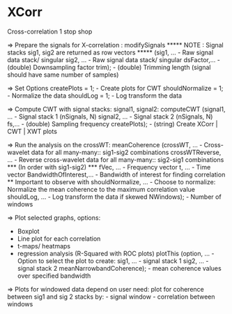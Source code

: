 # XCorr
Cross-correlation 1 stop shop

=> Prepare the signals for X-correlation : modifySignals ***** NOTE : Signal stacks sig1, sig2 are returned as row vectors *****
    (sig1, ...                  - Raw signal data stack/ singular
     sig2, ...                  - Raw signal data stack/ singular
     dsFactor,...               - (double) Downsampling factor
     trim);                     - (double) Trimming length (signal should have same number of samples)
                                
=> Set Options
    createPlots = 1;            - Create plots for CWT
    shouldNormalize = 1;        - Normalize the data
    shouldLog = 1;              - Log transform the data

=> Compute CWT with signal stacks: signal1, signal2: computeCWT
    (signal1, ...               - Signal stack 1 (nSignals, N)
    signal2, ...                - Signal stack 2 (nSignals, N)
    fs,...                      - (double) Sampling frequency
    createPlots);               - (string) Create XCorr | CWT | XWT plots

=> Run the analysis on the crossWT: meanCoherence
    (crossWT, ...               - Cross-wavelet data for all many-many:: sig1-sig2 combinations
    crossWTReverse, ...         - Reverse cross-wavelet data for all many-many:: sig2-sig1 combinations *** (In order with sig1-sig2) ***
    fVec, ...                   - Frequency vector
    t, ...                      - Time vector
    BandwidthOfInterest,...     - Bandwidth of interest for finding correlation ** Important to observe with
    shouldNormalize, ...        - Choose to normalize: Normalize the mean coherence to the maximum correlation value
    shouldLog, ...              - Log transform the data if skewed
    NWindows);                  - Number of windows

=> Plot selected graphs, options:
   - Boxplot
   - Line plot for each correlation
   - t-maps/ heatmaps
   - regression analysis (R-Squared with ROC plots)
    plotThis
    (option, ...                - Option to select the plot to create:
     sig1, ...                  - signal stack 1
     sig2, ...                  - signal stack 2
     meanNarrowbandCoherence);  - mean coherence values over specified bandwidth

=> Plots for windowed data depend on user need: plot for coherence between sig1 and sig 2 stacks by:
     - signal window
     - correlation between windows 